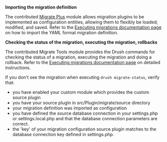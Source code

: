 **Importing the migration definition**

The contributed [Migrate Plus](https://www.drupal.org/project/migrate%5Fplus) module allows migration plugins to be implemented as configuration entities, allowing them to flexibly be loaded, modified, and saved. Refer to the [Executing migrations documentation page](https://www.drupal.org/docs/8/api/migrate-api/executing-migrations) on how to import the YAML format migration definition.

**Checking the status of the migration, executing the migration, rollbacks**

The contributed Migrate Tools module provides the Drush commands for checking the status of a migration, executing the migration and doing a rollback. Refer to the [Executing migrations documentation page](https://www.drupal.org/docs/8/api/migrate-api/executing-migrations) on detailed instructions.

If you don't see the migration when executing `drush migrate-status`, verify that:

* you have enabled your custom module which provides the custom source plugin
* you have your source plugin in src/Plugin/migrate/source directory
* your migration definition was imported as configuration
* you have defined the source database connection in your settings.php or settings.local.php and that the database connection parameters are correct.
* the 'key' of your migration configuration source plugin matches to the database connection key defined in settings.php.